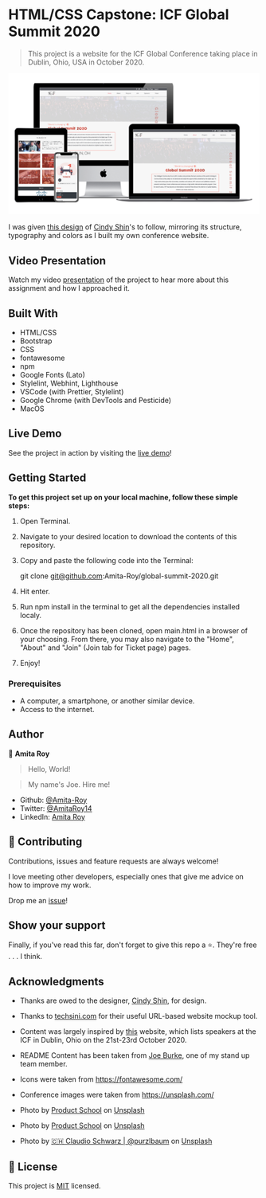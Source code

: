 # HTML/CSS Capstone: ICF Global Summit 2020

> This project is a website for the ICF Global Conference taking place in Dublin, Ohio, USA in October 2020.

![screenshot](assets/images/Global-summit-2020.png)

I was given [this design](https://www.behance.net/gallery/29845175/CC-Global-Summit-2015) of [Cindy Shin](https://www.behance.net/gallery/29845175/CC-Global-Summit-2015)'s to follow, mirroring its structure, typography and colors as I built my own conference website.


## Video Presentation

Watch my video [presentation]() of the project to hear more about this assignment and how I approached it.

## Built With

- HTML/CSS
- Bootstrap
- CSS
- fontawesome
- npm
- Google Fonts (Lato)
- Stylelint, Webhint, Lighthouse
- VSCode (with Prettier, Stylelint)
- Google Chrome (with DevTools and Pesticide)
- MacOS

## Live Demo

See the project in action by visiting the [live demo](https://wonderful-lichterman-cecf3b.netlify.app)!

## Getting Started

**To get this project set up on your local machine, follow these simple steps:**

1. Open Terminal.

2. Navigate to your desired location to download the contents of this repository.

3. Copy and paste the following code into the Terminal:


    git clone git@github.com:Amita-Roy/global-summit-2020.git

4. Hit enter.

5. Run npm install in the terminal to get all the dependencies installed localy.

6. Once the repository has been cloned, open main.html in a browser of your choosing. From there, you may also navigate to the "Home", "About" and "Join" (Join tab for Ticket page) pages.

7. Enjoy!


### Prerequisites

- A computer, a smartphone, or another similar device.
- Access to the internet.

## Author

👤 **Amita Roy**

> Hello, World! 

> My name's Joe. Hire me!

- Github: [@Amita-Roy](https://github.com/Amita-Roy)
- Twitter: [@AmitaRoy14](https://twitter.com/AmitaRoy14)
- LinkedIn: [Amita Roy](https://www.linkedin.com/in/amita-roy-3b823b68/)

## 🤝 Contributing

Contributions, issues and feature requests are always welcome!

I love meeting other developers, especially ones that give me advice on how to improve my work.

Drop me an [issue](https://github.com/Amita-Roy/global-summit-2020/issues/new)!

## Show your support

Finally, if you've read this far, don't forget to give this repo a ⭐️. They're free . . . I think.

## Acknowledgments

- Thanks are owed to the designer, [Cindy Shin](https://www.behance.net/gallery/29845175/CC-Global-Summit-2015), for design.
- Thanks to [techsini.com](https://techsini.com/multi-mockup/) for their useful URL-based website mockup tool.

- Content was largely inspired by [this](https://www.intelligentcommunity.org/summit_2020_speakers) website, which lists speakers at the ICF in Dublin, Ohio on the 21st-23rd October 2020.

- README Content has been taken from [Joe Burke](https://github.com/Joseph-Burke), one of my stand up team member.

- Icons were taken from https://fontawesome.com/

- Conference images were taken from https://unsplash.com/

- <span>Photo by <a href="https://unsplash.com/@productschool?utm_source=unsplash&amp;utm_medium=referral&amp;utm_content=creditCopyText">Product School</a> on <a href="https://unsplash.com/s/photos/conference?utm_source=unsplash&amp;utm_medium=referral&amp;utm_content=creditCopyText">Unsplash</a></span>

- <span>Photo by <a href="https://unsplash.com/@productschool?utm_source=unsplash&amp;utm_medium=referral&amp;utm_content=creditCopyText">Product School</a> on <a href="https://unsplash.com/s/photos/conference?utm_source=unsplash&amp;utm_medium=referral&amp;utm_content=creditCopyText">Unsplash</a></span>

- <span>Photo by <a href="https://unsplash.com/@purzlbaum?utm_source=unsplash&amp;utm_medium=referral&amp;utm_content=creditCopyText">🇨🇭 Claudio Schwarz | @purzlbaum</a> on <a href="https://unsplash.com/s/photos/conference?utm_source=unsplash&amp;utm_medium=referral&amp;utm_content=creditCopyText">Unsplash</a></span>

## 📝 License

This project is [MIT](lic.url) licensed.